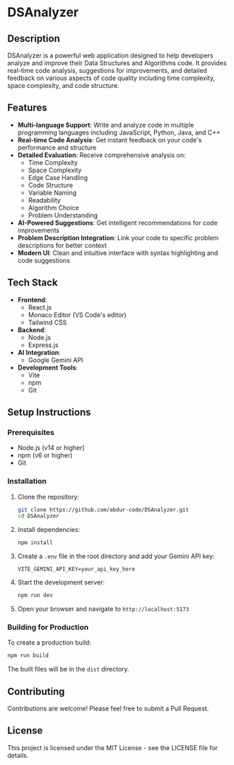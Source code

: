 # DSAnalyzer

## Description
DSAnalyzer is a powerful web application designed to help developers analyze and improve their Data Structures and Algorithms code. It provides real-time code analysis, suggestions for improvements, and detailed feedback on various aspects of code quality including time complexity, space complexity, and code structure.

## Features
- **Multi-language Support**: Write and analyze code in multiple programming languages including JavaScript, Python, Java, and C++
- **Real-time Code Analysis**: Get instant feedback on your code's performance and structure
- **Detailed Evaluation**: Receive comprehensive analysis on:
  - Time Complexity
  - Space Complexity
  - Edge Case Handling
  - Code Structure
  - Variable Naming
  - Readability
  - Algorithm Choice
  - Problem Understanding
- **AI-Powered Suggestions**: Get intelligent recommendations for code improvements
- **Problem Description Integration**: Link your code to specific problem descriptions for better context
- **Modern UI**: Clean and intuitive interface with syntax highlighting and code suggestions

## Tech Stack
- **Frontend**: 
  - React.js
  - Monaco Editor (VS Code's editor)
  - Tailwind CSS
- **Backend**:
  - Node.js
  - Express.js
- **AI Integration**:
  - Google Gemini API
- **Development Tools**:
  - Vite
  - npm
  - Git

## Setup Instructions

### Prerequisites
- Node.js (v14 or higher)
- npm (v6 or higher)
- Git

### Installation
1. Clone the repository:
   ```bash
   git clone https://github.com/abdur-code/DSAnalyzer.git
   cd DSAnalyzer
   ```

2. Install dependencies:
   ```bash
   npm install
   ```

3. Create a `.env` file in the root directory and add your Gemini API key:
   ```
   VITE_GEMINI_API_KEY=your_api_key_here
   ```

4. Start the development server:
   ```bash
   npm run dev
   ```

5. Open your browser and navigate to `http://localhost:5173`

### Building for Production
To create a production build:
```bash
npm run build
```

The built files will be in the `dist` directory.

## Contributing
Contributions are welcome! Please feel free to submit a Pull Request.

## License
This project is licensed under the MIT License - see the LICENSE file for details. 